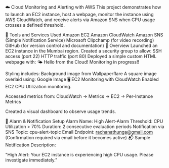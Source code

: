 ☁️ Cloud Monitoring and Alerting with AWS
This project demonstrates how to launch an EC2 instance, host a webpage, monitor the instance using AWS CloudWatch, and receive alerts via Amazon SNS when CPU usage crosses a defined threshold.

🔧 Tools and Services Used
Amazon EC2
Amazon CloudWatch
Amazon SNS (Simple Notification Service)
Microsoft Clipchamp (for video recording)
GitHub (for version control and documentation)
📌 Overview
Launched an EC2 instance in the Mumbai region.
Created a security group to allow:
SSH access (port 22)
HTTP traffic (port 80)
Deployed a simple custom HTML webpage with:
🌤️ Hello from the Cloud! Monitoring in progress!!

Styling includes:
Background image from Wallpaperflare
A square image overlaid using: Google Image
🖥️ EC2 Monitoring with CloudWatch
Enabled EC2 CPU Utilization monitoring.

Accessed metrics from: CloudWatch → Metrics → EC2 → Per-Instance Metrics

Created a visual dashboard to observe usage trends.

🚨 Alarm & Notification Setup
Alarm Name: High Alert-Alarm
Threshold: CPU Utilization > 70%
Duration: 2 consecutive evaluation periods
Notification via SNS Topic: cpu-alert-topic
Email Endpoint: rachanathunga@gmail.com
(Confirmation required via email before it becomes active)
📬 Sample Notification Description:

"High Alert: Your EC2 instance is experiencing high CPU usage. Please investigate immediately."
